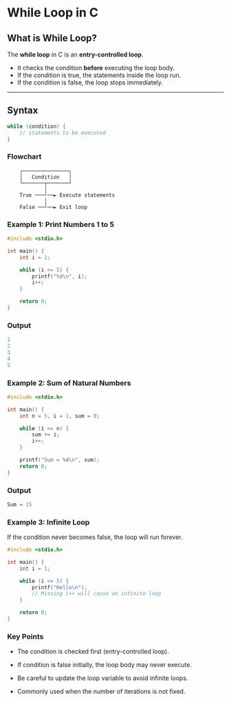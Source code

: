 # While Loop in C

## What is While Loop?
The **while loop** in C is an **entry-controlled loop**.  
- It checks the condition **before** executing the loop body.  
- If the condition is true, the statements inside the loop run.  
- If the condition is false, the loop stops immediately.  

---

## Syntax
```c
while (condition) {
    // statements to be executed
}
```

### Flowchart
        ┌───────────────┐
        │   Condition   │
        └───────┬───────┘
                │
        True ───┘──► Execute statements
                │
        False ──┘──► Exit loop

### Example 1: Print Numbers 1 to 5
```c
#include <stdio.h>

int main() {
    int i = 1;

    while (i <= 5) {
        printf("%d\n", i);
        i++;
    }

    return 0;
}

```
### Output 
```c
1
2
3
4
5
```
### Example 2: Sum of Natural Numbers
```c
#include <stdio.h>

int main() {
    int n = 5, i = 1, sum = 0;

    while (i <= n) {
        sum += i;
        i++;
    }

    printf("Sum = %d\n", sum);
    return 0;
}
```
### Output 
```c
Sum = 15
```
### Example 3: Infinite Loop

If the condition never becomes false, the loop will run forever.
```c
#include <stdio.h>

int main() {
    int i = 1;

    while (i <= 5) {
        printf("Hello\n");
        // Missing i++ will cause an infinite loop
    }

    return 0;
}
```
### Key Points

- The condition is checked first (entry-controlled loop).

- If condition is false initially, the loop body may never execute.

- Be careful to update the loop variable to avoid infinite loops.

- Commonly used when the number of iterations is not fixed.